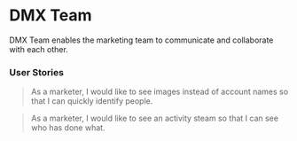 # DMX Team

DMX Team enables the marketing team to communicate and collaborate with each other.

### User Stories

> As a marketer, I would like to see images instead of account names so that I can quickly identify people.

> As a marketer, I would like to see an activity steam so that I can see who has done what.
